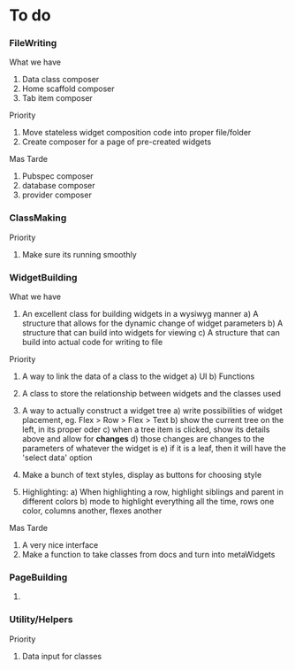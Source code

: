 # To do

### FileWriting
What we have
1. Data class composer
2. Home scaffold composer
3. Tab item composer

Priority 
1. Move stateless widget composition code into proper file/folder
2. Create composer for a page of pre-created widgets 

Mas Tarde
1. Pubspec composer
2. database composer
3. provider composer

### ClassMaking
Priority
1. Make sure its running smoothly

### WidgetBuilding
What we have
1. An excellent class for building widgets in a wysiwyg manner
 a) A structure that allows for the dynamic change of widget parameters
 b) A structure that can build into widgets for viewing
 c) A structure that can build into actual code for writing to file

Priority
1. A way to link the data of a class to the widget
 a) UI
 b) Functions
2. A class to store the relationship between widgets and the classes used
3. A way to actually construct a widget tree
 a) write possibilities of widget placement, eg. Flex > Row > Flex > Text
 b) show the current tree on the left, in its proper oder 
 c) when a tree item is clicked, show its details above and allow for **changes**
 d) those changes are changes to the parameters of whatever the widget is
 e) if it is a leaf, then it will have the 'select data' option
 
4. Make a bunch of text styles, display as buttons for choosing style
5. Highlighting:
 a) When highlighting a row, highlight siblings and parent in different colors
 b) mode to highlight everything all the time, rows one color, columns another, flexes another
 
Mas Tarde
1. A very nice interface
2. Make a function to take classes from docs and turn into metaWidgets

### PageBuilding
1. 

### Utility/Helpers
Priority
1. Data input for classes

